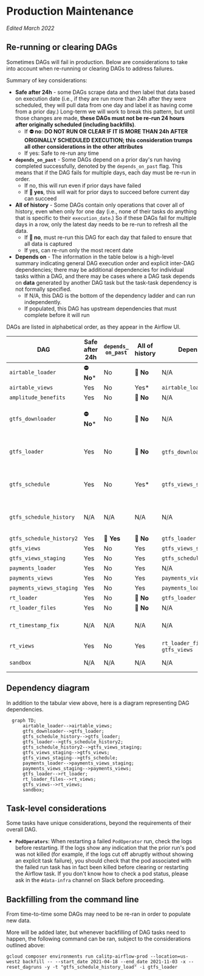 # Production Maintenance

_Edited March 2022_

## Re-running or clearing DAGs

Sometimes DAGs will fail in production. Below are considerations to take into account when re-running or clearing DAGs to address failures.

Summary of key considerations:
* **Safe after 24h** - some DAGs scrape data and then label that data based on execution date (i.e., if they are run more than 24h after they were scheduled, they will pull data from one day and label it as having come from a prior day.) Long-term we will work to break this pattern, but until those changes are made, **these DAGs must not be re-run 24 hours after originally scheduled (including backfills)**.
    * If **⛔ no**: **DO NOT RUN OR CLEAR IF IT IS MORE THAN 24h AFTER ORIGINALLY SCHEDULED EXECUTION; this consideration trumps all other considerations in the other attributes**
    * If yes: Safe to re-run any time
* **`depends_on_past`** - Some DAGs depend on a prior day's run having completed successfully, denoted by the `depends_on_past` flag. This means that if the DAG fails for multiple days, each day must be re-run in order.
    * If no, this will run even if prior days have failed
    * If **📆 yes**, this will wait for prior days to succeed before current day can succeed
* **All of history** - Some DAGs contain only operations that cover all of history, even when only for one day (i.e., none of their tasks do anything that is specific to their `execution_date`.) So if these DAGs fail for multiple days in a row, only the latest day needs to be re-run to refresh all the data.
    * If **🔂 no**, must re-run this DAG for each day that failed to ensure that all data is captured
    * If yes, can re-run only the most recent date
* **Depends on** - The information in the table below is a high-level summary indicating general DAG execution order and explicit inter-DAG dependencies; there may be additional dependencies for individual tasks within a DAG, and there may be cases where a DAG task depends on **data** generated by another DAG task but the task-task dependency is not formally specified.
    * If N/A, this DAG is the bottom of the dependency ladder and can run independently.
    * If populated, this DAG has upstream dependencies that must complete before it will run


DAGs are listed in alphabetical order, as they appear in the Airflow UI.

| DAG | Safe after 24h | `depends_ on_past` | All of history | Depends on | Notes |
| --- | --- | --- | --- | --- | --- |
`airtable_loader` | **⛔ No*** | No | **🔂 No** | N/A | All tasks are unsafe after 24 hours |
`airtable_views` | Yes | No | Yes* | `airtable_loader` | Latest-only data |
`amplitude_benefits` | Yes | No | **🔂 No** | N/A | |
`gtfs_downloader` | **⛔ No*** | No | **🔂 No** | N/A | Tasks downstream of `download_data` can safely be rerun after 24 hours |
`gtfs_loader` | Yes | No | **🔂 No** | `gtfs_downloader`* | Technically also depends on `gtfs_schedule_history`, not usually an issue |
`gtfs_schedule` | Yes | No | Yes* | `gtfs_views_staging` | Latest-only data (but depends on `gtfs_views_staging` for data cleaning) |
`gtfs_schedule_history` | N/A | N/A | N/A | N/A | Once-only (defines external tables); does not generally need to be re-run |
`gtfs_schedule_history2` | Yes | **📆 Yes** | **🔂 No** | `gtfs_loader` | |
`gtfs_views` | Yes | No | Yes | `gtfs_views_staging` | |
`gtfs_views_staging` | Yes | No | Yes | `gtfs_schedule_history2` | |
`payments_loader` | Yes | No | Yes | N/A | |
`payments_views` | Yes | No | Yes | `payments_views_staging`| |
`payments_views_staging` | Yes | No | Yes | `payments_loader` | |
`rt_loader` | Yes | No | **🔂 No** | `gtfs_loader` | |
`rt_loader_files` | Yes | No | **🔂 No** | N/A | |
`rt_timestamp_fix` | N/A | N/A | N/A | N/A | DAG is deprecated but still appears in Airflow UI |
`rt_views` | Yes | No | Yes | `rt_loader_files`, `gtfs_views` | |
`sandbox` | N/A | N/A | N/A | N/A | Testing only; does not need to be re-run |

## Dependency diagram

In addition to the tabular view above, here is a diagram representing DAG dependencies.

```{mermaid}
  graph TD;
      airtable_loader-->airtable_views;
      gtfs_downloader-->gtfs_loader;
      gtfs_schedule_history-->gtfs_loader;
      gtfs_loader-->gtfs_schedule_history2;
      gtfs_schedule_history2-->gtfs_views_staging;
      gtfs_views_staging-->gtfs_views;
      gtfs_views_staging-->gtfs_schedule;
      payments_loader-->payments_views_staging;
      payments_views_staging-->payments_views;
      gtfs_loader-->rt_loader;
      rt_loader_files-->rt_views;
      gtfs_views-->rt_views;
      sandbox;
```

## Task-level considerations

Some tasks have unique considerations, beyond the requirements of their overall DAG.

* **`PodOperators`**: When restarting a failed `PodOperator` run, check the logs before restarting. If the logs show any indication that the prior run's pod was not killed (for example, if the logs cut off abruptly without showing an explicit task failure), you should check that the pod associated with the failed run task has in fact been killed before clearing or restarting the Airflow task. If you don't know how to check a pod status, please ask in the `#data-infra` channel on Slack before proceeding.

## Backfilling from the command line

From time-to-time some DAGs may need to be re-ran in order to populate new data.

More will be added later, but whenever backfilling of DAG tasks need to happen, the following command can be ran, subject to the considerations outlined above:

```shell
gcloud composer environments run calitp-airflow-prod --location=us-west2 backfill -- --start_date 2021-04-18 --end_date 2021-11-03 -x --reset_dagruns -y -t "gtfs_schedule_history_load" -i gtfs_loader
```
